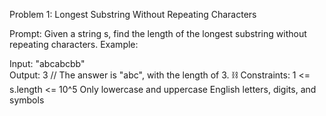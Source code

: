 Problem 1: Longest Substring Without Repeating Characters

Prompt:
Given a string s, find the length of the longest substring without repeating characters.
Example:

Input: "abcabcbb"  
Output: 3  // The answer is "abc", with the length of 3.
⛓ Constraints:
1 <= s.length <= 10^5
Only lowercase and uppercase English letters, digits, and symbols